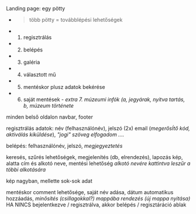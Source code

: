 Landing page: egy pötty
- > több pötty = továbblépési lehetőségek
- 1. regisztrálás
- 2. belépés
- 3. galéria
- 4. választott mű
- 5. mentéskor plusz adatok bekérése
- 6. saját mentések
_- extra 7. múzeumi infók (a, jegyárak, nyitva tartás, b, múzeum története_


minden belső oldalon navbar, footer

regisztrálás adatok: név (felhasználónév), jelszó (2x) email (_megerősÍtő kód, aktiválás kiküldése_), _"jogi" szöveg elfogadom ...._

belépés: felhasználónév, jelszó, _megjegyeztetés_

keresés, szűrés lehetőségek, megjelenítés (db, elrendezés), lapozás
kép, alatta cím és alkotó neve, mentési lehetőség
_alkotó nevére kattintva leszűr a többi alkotására_

kép nagyban, mellette sok-sok adat

mentéskor comment lehetősége, saját név adása, dátum automatikus hozzáadás, _minősítés (csillagokkal?) mappába rendezés (új mappa nyitása)_ HA NINCS bejelentkezve / regisztrálva, akkor belépés / regisztáráció ablak







  
